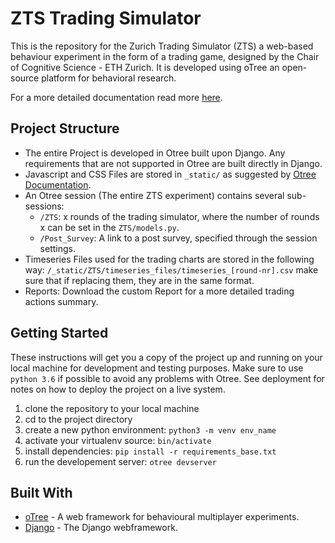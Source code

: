 # ZTS Trading Simulator
This is the repository for the Zurich Trading Simulator (ZTS) a web-based behaviour experiment 
in the form of a trading game, designed by the Chair of Cognitive Science - ETH Zurich. 
It is developed using oTree an open-source platform for behavioral research.

For a more detailed documentation read more [here](./documentation.pdf).

## Project Structure
- The entire Project is developed in Otree built upon Django. Any requirements that are not supported in Otree are built directly in Django.
- Javascript and CSS Files are stored in `_static/` as suggested by [Otree Documentation](https://otree.readthedocs.io/en/latest/).
- An Otree session (The entire ZTS experiment) contains several sub-sessions:
    - `/ZTS`: x rounds of the trading simulator, where the number of rounds x can be set in the `ZTS/models.py`.
    - `/Post_Survey`: A link to a post survey, specified through the session settings.  
- Timeseries Files used for the trading charts are stored in the following way: 
    `/_static/ZTS/timeseries_files/timeseries_[round-nr].csv` make sure that if replacing them, they are in the same format.
- Reports: Download the custom Report for a more detailed trading actions summary.

## Getting Started

These instructions will get you a copy of the project up and running on your local machine for development and testing purposes. 
Make sure to use `python 3.6` if possible to avoid any problems with Otree.
See deployment for notes on how to deploy the project on a live system. 

1. clone the repository to your local machine
2. cd to the project directory
3. create a new python environment: `python3 -m venv env_name`
4. activate your virtualenv source: `bin/activate`
5. install dependencies: `pip install -r requirements_base.txt`
6. run the developement server: `otree devserver`

## Built With

* [oTree](http://www.otree.org) - A web framework for behavioural multiplayer experiments.
* [Django](https://www.djangoproject.com/) - The Django webframework.



